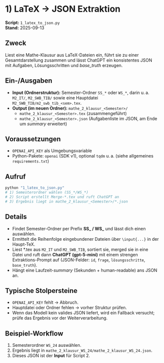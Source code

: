 # 1) LaTeX → JSON Extraktion
**Script:** `1_latex_to_json.py`  
**Stand:** 2025-09-13

## Zweck
Liest eine Mathe-Klausur aus LaTeX-Dateien ein, führt sie zu einer Gesamtdarstellung zusammen und lässt ChatGPT ein konsistentes JSON mit Aufgaben, Lösungsschritten und *base_truth* erzeugen.

## Ein-/Ausgaben
- **Input (Ordnerstruktur):** Semester-Ordner `SS_*` oder `WS_*`, darin u. a. `M2_IT/`, `M2_SWB_TIB/` sowie eine Hauptdatei `M2_SWB_TIB/m2_swb_tib_<sem>.tex`.
- **Output (im neuen Ordner):** `mathe_2_klausur_<Semester>/`
  - `mathe_2_klausur_<Semester>.tex` (zusammengeführt)
  - `mathe_2_klausur_<Semester>.json` (Aufgabenliste im JSON, am Ende um *summary* erweitert)

## Voraussetzungen
- `OPENAI_API_KEY` als Umgebungsvariable
- Python-Pakete: `openai` (SDK v1), optional `tqdm` u. a. (siehe allgemeines `requirements.txt`)

## Aufruf
```bash
python "1_latex_to_json.py"
# 1) Semesterordner wählen (SS_*/WS_*)
# 2) Script erstellt Merge-*.tex und ruft ChatGPT an
# 3) Ergebnis liegt in mathe_2_klausur_<Semester>/*.json
```

## Details
- Findet Semester-Ordner per Prefix **SS_ / WS_** und lässt dich einen auswählen.  
- Ermittelt die Reihenfolge eingebundener Dateien über `\input{...}` in der Haupt-TeX.  
- Liest *.tex aus `M2_IT` und `M2_SWB_TIB`, sortiert sie, merged sie in eine Datei und ruft dann **ChatGPT (gpt-5-mini)** mit einem strengen Extraktions-Prompt auf (JSON-Felder: `id`, `frage`, `lösungsschritte`, `base_truth`).  
- Hängt eine Laufzeit-*summary* (Sekunden + human-readable) ans JSON an.

## Typische Stolpersteine
- `OPENAI_API_KEY` fehlt → Abbruch.
- Hauptdatei oder Ordner fehlen → vorher Struktur prüfen.
- Wenn das Modell kein valides JSON liefert, wird ein Fallback versucht; prüfe das Ergebnis vor der Weiterverarbeitung.

## Beispiel-Workflow
1. Semesterordner `WS_24` auswählen.  
2. Ergebnis liegt in `mathe_2_klausur_WS_24/mathe_2_klausur_WS_24.json`.  
3. Dieses JSON ist der **Input** für Script 2.

